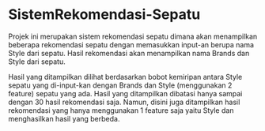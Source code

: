 # SistemRekomendasi-Sepatu
Projek ini merupakan sistem rekomendasi sepatu dimana akan menampilkan beberapa rekomendasi sepatu dengan memasukkan input-an berupa nama Style dari sepatu. Hasil rekomendasi akan menampilkan nama Brands dan Style dari sepatu.

Hasil yang ditampilkan dilihat berdasarkan bobot kemiripan antara Style sepatu yang di-input-kan dengan Brands dan Style (menggunakan 2 feature) sepatu yang ada. Hasil yang ditampilkan dibatasi hanya sampai dengan 30 hasil rekomendasi saja. Namun, disini juga ditampilkan hasil rekomendasi yang hanya menggunakan 1 feature saja yaitu Style dan menghasilkan hasil yang berbeda.
